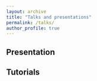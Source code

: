 ```yaml
---
layout: archive
title: "Talks and presentations"
permalink: /talks/
author_profile: true
---
```


## Presentation


## Tutorials
